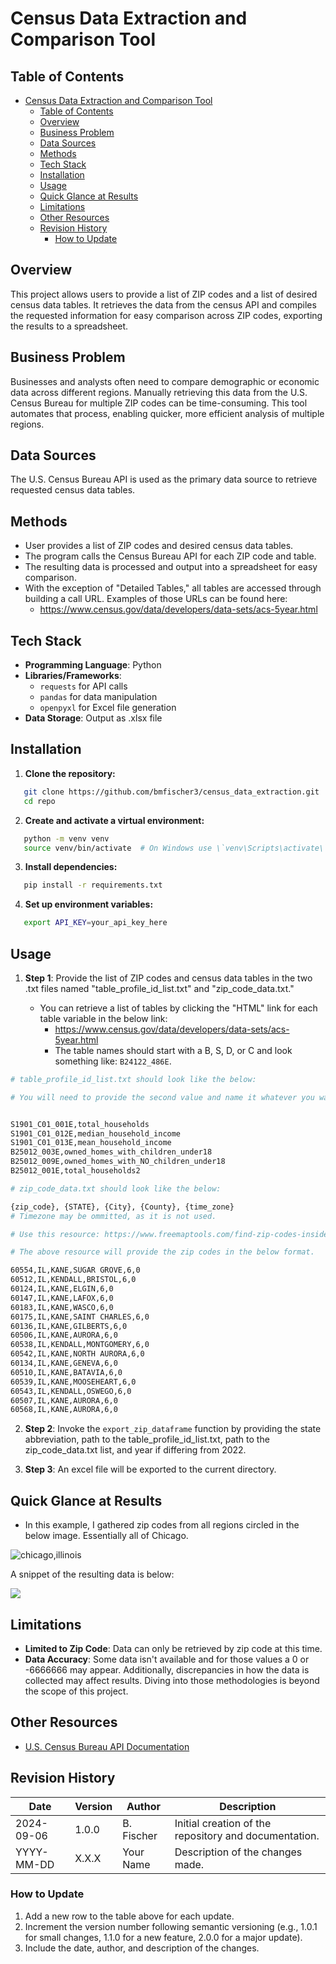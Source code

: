 
#  Census Data Extraction and Comparison Tool

## Table of Contents
- [Census Data Extraction and Comparison Tool](#census-data-extraction-and-comparison-tool)
  - [Table of Contents](#table-of-contents)
  - [Overview](#overview)
  - [Business Problem](#business-problem)
  - [Data Sources](#data-sources)
  - [Methods](#methods)
  - [Tech Stack](#tech-stack)
  - [Installation](#installation)
  - [Usage](#usage)
  - [Quick Glance at Results](#quick-glance-at-results)
  - [Limitations](#limitations)
  - [Other Resources](#other-resources)
  - [Revision History](#revision-history)
    - [How to Update](#how-to-update)

## Overview
This project allows users to provide a list of ZIP codes and a list of desired census data tables. It retrieves the data from the census API and compiles the requested information for easy comparison across ZIP codes, exporting the results to a spreadsheet.

## Business Problem
Businesses and analysts often need to compare demographic or economic data across different regions. Manually retrieving this data from the U.S. Census Bureau for multiple ZIP codes can be time-consuming. This tool automates that process, enabling quicker, more efficient analysis of multiple regions.

## Data Sources
The U.S. Census Bureau API is used as the primary data source to retrieve requested census data tables.

## Methods
- User provides a list of ZIP codes and desired census data tables.
- The program calls the Census Bureau API for each ZIP code and table.
- The resulting data is processed and output into a spreadsheet for easy comparison.
- With the exception of "Detailed Tables," all tables are accessed through building a call URL. Examples of those URLs can be found here:
  - https://www.census.gov/data/developers/data-sets/acs-5year.html


## Tech Stack
- **Programming Language**: Python
- **Libraries/Frameworks**:
  - `requests` for API calls
  - `pandas` for data manipulation
  - `openpyxl` for Excel file generation
- **Data Storage**: Output as .xlsx file

## Installation
1. **Clone the repository:**
```bash
   git clone https://github.com/bmfischer3/census_data_extraction.git
   cd repo
```

2. **Create and activate a virtual environment:**
```bash
   python -m venv venv
   source venv/bin/activate  # On Windows use \`venv\Scripts\activate\`
```

3. **Install dependencies:**
```bash
   pip install -r requirements.txt
```

4. **Set up environment variables:**
```bash
   export API_KEY=your_api_key_here
```

## Usage
1. **Step 1**: Provide the list of ZIP codes and census data tables in the two .txt files named "table_profile_id_list.txt" and "zip_code_data.txt."

   - You can retrieve a list of tables by clicking the "HTML" link for each table variable in the below link:
     - https://www.census.gov/data/developers/data-sets/acs-5year.html
     - The table names should start with a B, S, D, or C and look something like: `B24122_486E`.

```bash
# table_profile_id_list.txt should look like the below:

# You will need to provide the second value and name it whatever you want.


S1901_C01_001E,total_households 
S1901_C01_012E,median_household_income 
S1901_C01_013E,mean_household_income
B25012_003E,owned_homes_with_children_under18
B25012_009E,owned_homes_with_NO_children_under18 
B25012_001E,total_households2

# zip_code_data.txt should look like the below:

{zip_code}, {STATE}, {City}, {County}, {time_zone}
# Timezone may be ommitted, as it is not used. 

# Use this resource: https://www.freemaptools.com/find-zip-codes-inside-user-defined-area.htm

# The above resource will provide the zip codes in the below format.

60554,IL,KANE,SUGAR GROVE,6,0
60512,IL,KENDALL,BRISTOL,6,0
60124,IL,KANE,ELGIN,6,0
60147,IL,KANE,LAFOX,6,0
60183,IL,KANE,WASCO,6,0
60175,IL,KANE,SAINT CHARLES,6,0
60136,IL,KANE,GILBERTS,6,0
60506,IL,KANE,AURORA,6,0
60538,IL,KENDALL,MONTGOMERY,6,0
60542,IL,KANE,NORTH AURORA,6,0
60134,IL,KANE,GENEVA,6,0
60510,IL,KANE,BATAVIA,6,0
60539,IL,KANE,MOOSEHEART,6,0
60543,IL,KENDALL,OSWEGO,6,0
60507,IL,KANE,AURORA,6,0
60568,IL,KANE,AURORA,6,0

```


2. **Step 2**: Invoke the `export_zip_dataframe` function by providing the state abbreviation, path to the table_profile_id_list.txt, path to the zip_code_data.txt list, and year if differing from 2022. 

3. **Step 3**: An excel file will be exported to the current directory. 

## Quick Glance at Results
- In this example, I gathered zip codes from all regions circled in the below image. Essentially all of Chicago. 

![chicago,illinois](2024-09-06-13-42-55.png)

A snippet of the resulting data is below:

![](2024-09-06-13-43-39.png)


  
## Limitations
- **Limited to Zip Code**: Data can only be retrieved by zip code at this time. 
- **Data Accuracy**: Some data isn't available and for those values a 0 or -6666666 may appear. Additionally, discrepancies in how the data is collected may affect results. Diving into those methodologies is beyond the scope of this project. 


## Other Resources
- [U.S. Census Bureau API Documentation](https://www.census.gov/data/developers/data-sets.html)


## Revision History

| Date       | Version | Author       | Description                                           |
|------------|---------|--------------|-------------------------------------------------------|
| 2024-09-06 | 1.0.0   | B. Fischer   | Initial creation of the repository and documentation. |
| YYYY-MM-DD | X.X.X   | Your Name    | Description of the changes made.                      |

### How to Update
1. Add a new row to the table above for each update.
2. Increment the version number following semantic versioning (e.g., 1.0.1 for small changes, 1.1.0 for a new feature, 2.0.0 for a major update).
3. Include the date, author, and description of the changes.



